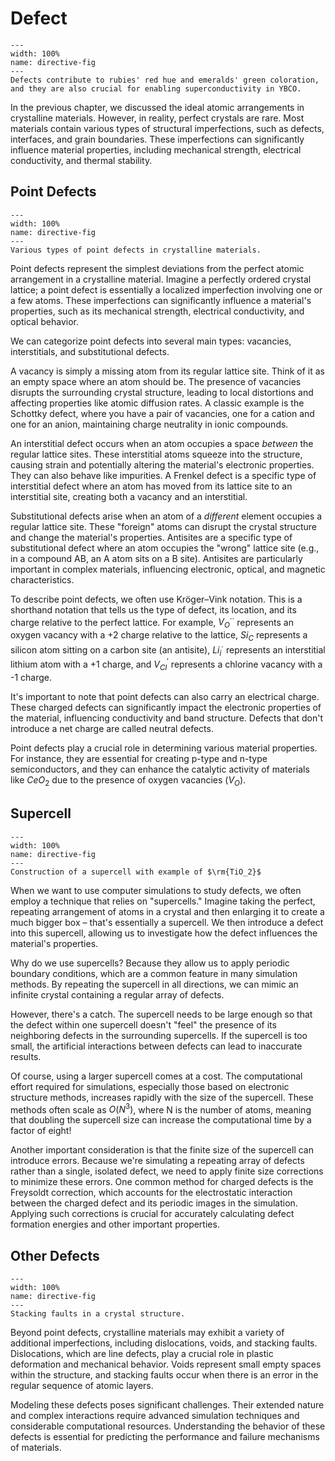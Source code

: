 # Defect
```{figure} ../figures/doping.png
---
width: 100%
name: directive-fig
---
Defects contribute to rubies' red hue and emeralds' green coloration, and they are also crucial for enabling superconductivity in YBCO.
```

In the previous chapter, we discussed the ideal atomic arrangements in crystalline materials. However, in reality, perfect crystals are rare. Most materials contain various types of structural imperfections, such as defects, interfaces, and grain boundaries. These imperfections can significantly influence material properties, including mechanical strength, electrical conductivity, and thermal stability.

## Point Defects

```{figure} ../figures/point_defect.png
---
width: 100%
name: directive-fig
---
Various types of point defects in crystalline materials.
```

Point defects represent the simplest deviations from the perfect atomic arrangement in a crystalline material. Imagine a perfectly ordered crystal lattice; a point defect is essentially a localized imperfection involving one or a few atoms. These imperfections can significantly influence a material's properties, such as its mechanical strength, electrical conductivity, and optical behavior.

We can categorize point defects into several main types: vacancies, interstitials, and substitutional defects.

A vacancy is simply a missing atom from its regular lattice site. Think of it as an empty space where an atom should be. The presence of vacancies disrupts the surrounding crystal structure, leading to local distortions and affecting properties like atomic diffusion rates. A classic example is the Schottky defect, where you have a pair of vacancies, one for a cation and one for an anion, maintaining charge neutrality in ionic compounds.

An interstitial defect occurs when an atom occupies a space *between* the regular lattice sites. These interstitial atoms squeeze into the structure, causing strain and potentially altering the material's electronic properties. They can also behave like impurities. A Frenkel defect is a specific type of interstitial defect where an atom has moved from its lattice site to an interstitial site, creating both a vacancy and an interstitial.

Substitutional defects arise when an atom of a *different* element occupies a regular lattice site. These "foreign" atoms can disrupt the crystal structure and change the material's properties. Antisites are a specific type of substitutional defect where an atom occupies the "wrong" lattice site (e.g., in a compound AB, an A atom sits on a B site). Antisites are particularly important in complex materials, influencing electronic, optical, and magnetic characteristics.

To describe point defects, we often use Kröger–Vink notation. This is a shorthand notation that tells us the type of defect, its location, and its charge relative to the perfect lattice. For example, $V_O^{\cdot\cdot}$ represents an oxygen vacancy with a +2 charge relative to the lattice, $Si_C$ represents a silicon atom sitting on a carbon site (an antisite), $Li_i^{\cdot}$ represents an interstitial lithium atom with a +1 charge, and $V_{Cl}^{'}$ represents a chlorine vacancy with a -1 charge.

It's important to note that point defects can also carry an electrical charge. These charged defects can significantly impact the electronic properties of the material, influencing conductivity and band structure. Defects that don't introduce a net charge are called neutral defects.

Point defects play a crucial role in determining various material properties. For instance, they are essential for creating p-type and n-type semiconductors, and they can enhance the catalytic activity of materials like $CeO_2$ due to the presence of oxygen vacancies ($V_O$).


## Supercell
```{figure} ../figures/supercell.png
---
width: 100%
name: directive-fig
---
Construction of a supercell with example of $\rm{TiO_2}$
```

When we want to use computer simulations to study defects, we often employ a technique that relies on "supercells." Imagine taking the perfect, repeating arrangement of atoms in a crystal and then enlarging it to create a much bigger box – that's essentially a supercell. We then introduce a defect into this supercell, allowing us to investigate how the defect influences the material's properties.

Why do we use supercells? Because they allow us to apply periodic boundary conditions, which are a common feature in many simulation methods. By repeating the supercell in all directions, we can mimic an infinite crystal containing a regular array of defects.

However, there's a catch. The supercell needs to be large enough so that the defect within one supercell doesn't "feel" the presence of its neighboring defects in the surrounding supercells. If the supercell is too small, the artificial interactions between defects can lead to inaccurate results.

Of course, using a larger supercell comes at a cost. The computational effort required for simulations, especially those based on electronic structure methods, increases rapidly with the size of the supercell. These methods often scale as $O(N^3)$, where N is the number of atoms, meaning that doubling the supercell size can increase the computational time by a factor of eight!

Another important consideration is that the finite size of the supercell can introduce errors. Because we're simulating a repeating array of defects rather than a single, isolated defect, we need to apply finite size corrections to minimize these errors. One common method for charged defects is the Freysoldt correction, which accounts for the electrostatic interaction between the charged defect and its periodic images in the simulation. Applying such corrections is crucial for accurately calculating defect formation energies and other important properties.

## Other Defects
```{figure} ../figures/stacking_fault.png
---
width: 100%
name: directive-fig
---
Stacking faults in a crystal structure.
```
Beyond point defects, crystalline materials may exhibit a variety of additional imperfections, including dislocations, voids, and stacking faults. Dislocations, which are line defects, play a crucial role in plastic deformation and mechanical behavior. Voids represent small empty spaces within the structure, and stacking faults occur when there is an error in the regular sequence of atomic layers.

Modeling these defects poses significant challenges. Their extended nature and complex interactions require advanced simulation techniques and considerable computational resources. Understanding the behavior of these defects is essential for predicting the performance and failure mechanisms of materials.
